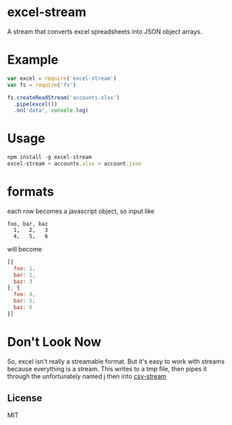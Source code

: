 # excel-stream

A stream that converts excel spreadsheets into JSON object arrays.

# Example

``` js
var excel = require('excel-stream')
var fs = require('fs')

fs.createReadStream('accounts.xlsx')
  .pipe(excel())
  .on('data', console.log)

```

# Usage

``` js
npm install -g excel-stream
excel-stream < accounts.xlsx > account.json
```

# formats

each row becomes a javascript object, so input like

``` csv
foo, bar, baz
  1,   2,   3
  4,   5,   6
```

will become

``` js
[{
  foo: 1,
  bar: 2,
  baz: 3
}, {
  foo: 4,
  bar: 5,
  baz: 6
}]

```

# Don't Look Now

So, excel isn't really a streamable format.
But it's easy to work with streams because everything is a stream.
This writes to a tmp file, then pipes it through the unfortunately named [j](https://npm.im/j)
then into [csv-stream](https://npm.im/csv-stream)


## License

MIT
